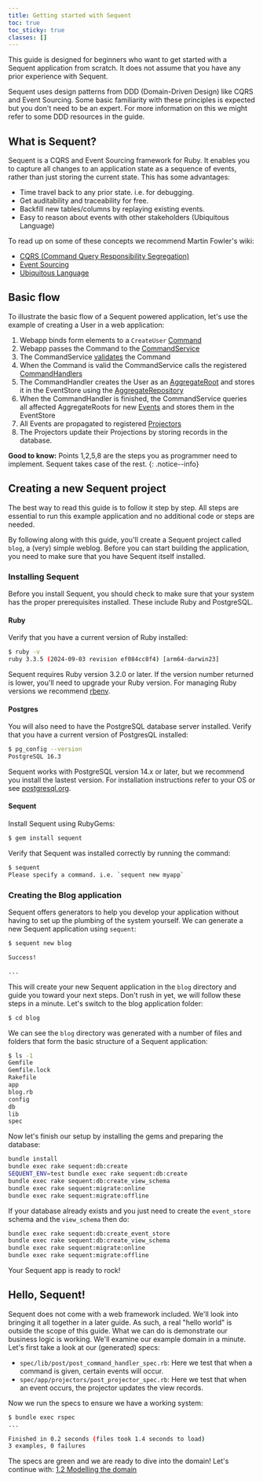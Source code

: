 ```yaml
---
title: Getting started with Sequent
toc: true
toc_sticky: true
classes: []
---
```


This guide is designed for beginners who want to get started with a Sequent application from scratch. It does not assume that you have any prior experience with Sequent.

Sequent uses design patterns from DDD (Domain-Driven Design) like CQRS and Event Sourcing. Some basic familiarity with these principles is expected but you don't need to be an expert. For more information on this we might refer to some DDD resources in the guide.

## What is Sequent?

Sequent is a CQRS and Event Sourcing framework for Ruby. It enables you to capture all changes to an application state as a sequence of events, rather than just storing the current state. This has some advantages:

- Time travel back to any prior state. i.e. for debugging.
- Get auditability and traceability for free.
- Backfill new tables/columns by replaying existing events.
- Easy to reason about events with other stakeholders (Ubiquitous Language)

To read up on some of these concepts we recommend Martin Fowler's wiki:

- [CQRS (Command Query Responsibility Segregation)](https://martinfowler.com/bliki/CQRS.html)
- [Event Sourcing](https://martinfowler.com/eaaDev/EventSourcing.html)
- [Ubiquitous Language](https://martinfowler.com/bliki/UbiquitousLanguage.html)

## Basic flow

To illustrate the basic flow of a Sequent powered application, let's use the example of creating a User in a web application:

1. Webapp binds form elements to a `CreateUser` [Command](concepts/command.html)
2. Webapp passes the Command to the [CommandService](concepts/command-service.html)
3. The CommandService [validates](concepts/validations.html) the Command
4. When the Command is valid the CommandService calls the registered [CommandHandlers](concepts/command-handler.html)
5. The CommandHandler creates the User as an [AggregateRoot](concepts/aggregate-root.html) and stores it in the EventStore using the [AggregateRepository](concepts/aggregate-repository.html)
6. When the CommandHandler is finished, the CommandService queries all affected AggregateRoots for new [Events](concepts/event.html) and stores them in the EventStore
7. All Events are propagated to registered [Projectors](concepts/projector.html)
8. The Projectors update their Projections by storing records in the database.

**Good to know:** Points 1,2,5,8 are the steps you as programmer need to implement. Sequent takes case of the rest.
{: .notice--info}

## Creating a new Sequent project

The best way to read this guide is to follow it step by step. All steps are essential to run this example application and no additional code or steps are needed.

By following along with this guide, you'll create a Sequent project called `blog`, a (very) simple weblog. Before you can start building the application, you need to make sure that you have Sequent itself installed.

### Installing Sequent

Before you install Sequent, you should check to make sure that your system has the proper prerequisites installed. These include Ruby and PostgreSQL.

#### Ruby

Verify that you have a current version of Ruby installed:

```bash
$ ruby -v
ruby 3.3.5 (2024-09-03 revision ef084cc8f4) [arm64-darwin23]
```

Sequent requires Ruby version 3.2.0 or later. If the version number returned is lower, you'll need to upgrade your Ruby version. For managing Ruby versions we recommend [rbenv](https://github.com/rbenv/rbenv).

#### Postgres

You will also need to have the PostgreSQL database server installed. Verify that you have a current version of PostgresQL installed:

```bash
$ pg_config --version
PostgreSQL 16.3
```

Sequent works with PostgreSQL version 14.x or later, but we recommend you install the lastest version. For installation instructions refer to your OS or see [postgresql.org](https://www.postgresql.org).

#### Sequent

Install Sequent using RubyGems:

```bash
$ gem install sequent
```

Verify that Sequent was installed correctly by running the command:

```bash
$ sequent
Please specify a command. i.e. `sequent new myapp`
```

### Creating the Blog application

Sequent offers generators to help you develop your application without having to set up the plumbing of the system yourself. We can generate a new Sequent application using `sequent`:

```bash
$ sequent new blog

Success!

...
```

This will create your new Sequent application in the `blog` directory and guide you toward your next steps. Don't rush in yet, we will follow these steps in a minute. Let's switch to the blog application folder:

```bash
$ cd blog
```

We can see the `blog` directory was generated with a number of files and folders that form the basic structure of a Sequent application:

```bash
$ ls -1
Gemfile
Gemfile.lock
Rakefile
app
blog.rb
config
db
lib
spec
```

Now let's finish our setup by installing the gems and preparing the database:

```bash
bundle install
bundle exec rake sequent:db:create
SEQUENT_ENV=test bundle exec rake sequent:db:create
bundle exec rake sequent:db:create_view_schema
bundle exec rake sequent:migrate:online
bundle exec rake sequent:migrate:offline
```

If your database already exists and you just need to create the `event_store` schema
and the `view_schema` then do:

```bash
bundle exec rake sequent:db:create_event_store
bundle exec rake sequent:db:create_view_schema
bundle exec rake sequent:migrate:online
bundle exec rake sequent:migrate:offline
```

Your Sequent app is ready to rock!

## Hello, Sequent!

Sequent does not come with a web framework included. We'll look into bringing it all together in a later guide. As such, a real "hello world" is outside the scope of this
guide. What we can do is demonstrate our business logic is working. We'll examine our example domain in a minute.
Let's first take a look at our (generated) specs:

- `spec/lib/post/post_command_handler_spec.rb`: Here we test that when a command is given, certain events will occur.
- `spec/app/projectors/post_projector_spec.rb`: Here we test that when an event occurs, the projector updates the view records.

Now we run the specs to ensure we have a working system:

```bash
$ bundle exec rspec
...

Finished in 0.2 seconds (files took 1.4 seconds to load)
3 examples, 0 failures
```

The specs are green and we are ready to dive into the domain! Let's continue with: [1.2 Modelling the domain](/docs/modelling-the-domain.html)
